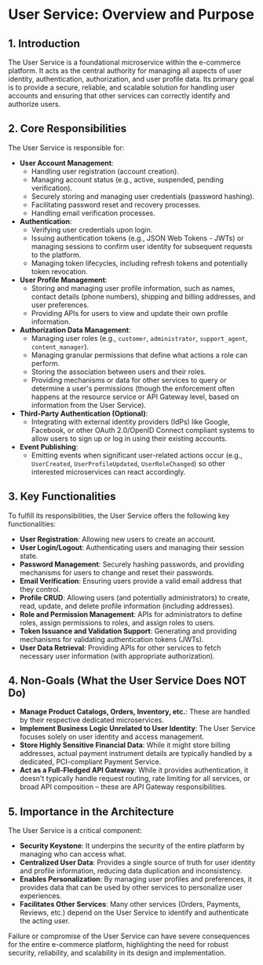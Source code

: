 # User Service: Overview and Purpose

## 1. Introduction

The User Service is a foundational microservice within the e-commerce platform. It acts as the central authority for managing all aspects of user identity, authentication, authorization, and user profile data. Its primary goal is to provide a secure, reliable, and scalable solution for handling user accounts and ensuring that other services can correctly identify and authorize users.

## 2. Core Responsibilities

The User Service is responsible for:

*   **User Account Management**: 
    *   Handling user registration (account creation).
    *   Managing account status (e.g., active, suspended, pending verification).
    *   Securely storing and managing user credentials (password hashing).
    *   Facilitating password reset and recovery processes.
    *   Handling email verification processes.
*   **Authentication**: 
    *   Verifying user credentials upon login.
    *   Issuing authentication tokens (e.g., JSON Web Tokens - JWTs) or managing sessions to confirm user identity for subsequent requests to the platform.
    *   Managing token lifecycles, including refresh tokens and potentially token revocation.
*   **User Profile Management**:
    *   Storing and managing user profile information, such as names, contact details (phone numbers), shipping and billing addresses, and user preferences.
    *   Providing APIs for users to view and update their own profile information.
*   **Authorization Data Management**:
    *   Managing user roles (e.g., `customer`, `administrator`, `support_agent`, `content_manager`).
    *   Managing granular permissions that define what actions a role can perform.
    *   Storing the association between users and their roles.
    *   Providing mechanisms or data for other services to query or determine a user's permissions (though the enforcement often happens at the resource service or API Gateway level, based on information from the User Service).
*   **Third-Party Authentication (Optional)**:
    *   Integrating with external identity providers (IdPs) like Google, Facebook, or other OAuth 2.0/OpenID Connect compliant systems to allow users to sign up or log in using their existing accounts.
*   **Event Publishing**: 
    *   Emitting events when significant user-related actions occur (e.g., `UserCreated`, `UserProfileUpdated`, `UserRoleChanged`) so other interested microservices can react accordingly.

## 3. Key Functionalities

To fulfill its responsibilities, the User Service offers the following key functionalities:

*   **User Registration**: Allowing new users to create an account.
*   **User Login/Logout**: Authenticating users and managing their session state.
*   **Password Management**: Securely hashing passwords, and providing mechanisms for users to change and reset their passwords.
*   **Email Verification**: Ensuring users provide a valid email address that they control.
*   **Profile CRUD**: Allowing users (and potentially administrators) to create, read, update, and delete profile information (including addresses).
*   **Role and Permission Management**: APIs for administrators to define roles, assign permissions to roles, and assign roles to users.
*   **Token Issuance and Validation Support**: Generating and providing mechanisms for validating authentication tokens (JWTs).
*   **User Data Retrieval**: Providing APIs for other services to fetch necessary user information (with appropriate authorization).

## 4. Non-Goals (What the User Service Does NOT Do)

*   **Manage Product Catalogs, Orders, Inventory, etc.**: These are handled by their respective dedicated microservices.
*   **Implement Business Logic Unrelated to User Identity**: The User Service focuses solely on user identity and access management.
*   **Store Highly Sensitive Financial Data**: While it might store billing addresses, actual payment instrument details are typically handled by a dedicated, PCI-compliant Payment Service.
*   **Act as a Full-Fledged API Gateway**: While it provides authentication, it doesn't typically handle request routing, rate limiting for all services, or broad API composition – these are API Gateway responsibilities.

## 5. Importance in the Architecture

The User Service is a critical component:

*   **Security Keystone**: It underpins the security of the entire platform by managing who can access what.
*   **Centralized User Data**: Provides a single source of truth for user identity and profile information, reducing data duplication and inconsistency.
*   **Enables Personalization**: By managing user profiles and preferences, it provides data that can be used by other services to personalize user experiences.
*   **Facilitates Other Services**: Many other services (Orders, Payments, Reviews, etc.) depend on the User Service to identify and authenticate the acting user.

Failure or compromise of the User Service can have severe consequences for the entire e-commerce platform, highlighting the need for robust security, reliability, and scalability in its design and implementation.
